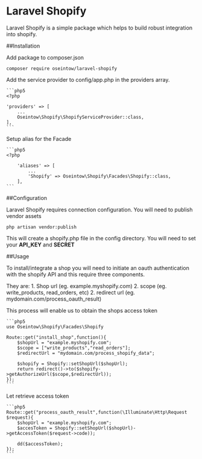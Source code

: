 # Laravel Shopify

Laravel Shopify is a simple package which helps to build robust integration into shopify.

##Installation

Add package to composer.json

    composer require oseintow/laravel-shopify

Add the service provider to config/app.php in the providers array.

    ```php5
    <?php

    'providers' => [
        ...
        Oseintow\Shopify\ShopifyServiceProvider::class,
    ],
    ```

Setup alias for the Facade

    ```php5
    <?php

        'aliases' => [
            ...
            'Shopify' => Oseintow\Shopify\Facades\Shopify::class,
        ],
    ```

##Configuration

Laravel Shopify requires connection configuration. You will need to publish vendor assets

    php artisan vendor:publish

This will create a shopify.php file in the config directory. You will need to set your **API_KEY** and **SECRET**

##Usage

To install/integrate a shop you will need to initiate an oauth authentication with the shopify API and this require three components.

They are:
    1. Shop url (eg. example.myshopify.com)
    2. scope (eg. write_products, read_orders, etc)
    2. redirect url (eg. mydomain.com/process_oauth_result)

This process will enable us to obtain the shops access token

    ```php5
    use Oseintow\Shopify\Facades\Shopify

    Route::get("install_shop",function(){
        $shopUrl = "example.myshopify.com";
        $scope = ["write_products","read_orders"];
        $redirectUrl = "mydomain.com/process_shopify_data";

        $shopify = Shopify::setShopUrl($shopUrl);
        return redirect()->to($shopify->getAuthorizeUrl($scope,$redirectUrl));
    });
    ```

Let retrieve access token

    ```php5
    Route::get("process_oauth_result",function(\Illuminate\Http\Request $request){
        $shopUrl = "example.myshopify.com";
        $accesToken = Shopify::setShopUrl($shopUrl)->getAccessToken($request->code));

        dd($accessToken);
    });
    ```














